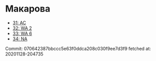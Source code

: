 # Макарова
- [31: AC](31.md)
- [32: WA 2](32.md)
- [33: WA 6](33.md)
- [34: NA](34.md)

Commit: 070642387bbccc5e63f0ddca208c030f9ee7d3f9
 fetched at: 20201128-204735
